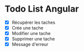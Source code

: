 # Todo List Angular

- [x] Récupérer les taches 
- [x] Crée une tache 
- [x] Modifier une tache 
- [x] Supprimer une tache
- [x] Message d'erreur